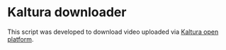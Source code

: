 # Kaltura downloader
This script was developed to download video uploaded via [Kaltura open platform](https://corp.kaltura.com/).
